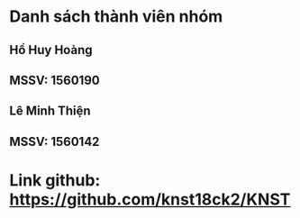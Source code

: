 # Danh sách thành viên nhóm
## Hồ Huy Hoàng
## MSSV: 1560190
## Lê Minh Thiện
## MSSV: 1560142
# Link github: https://github.com/knst18ck2/KNST